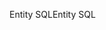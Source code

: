<span data-ttu-id="44f75-101">Entity SQL</span><span class="sxs-lookup"><span data-stu-id="44f75-101">Entity SQL</span></span>